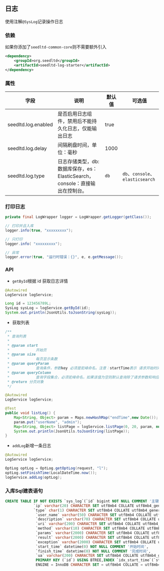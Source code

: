 ## 日志

使用注解`@SysLog`记录操作日志

### 依赖

如果你添加了`seedltd-common-core`则不需要额外引入

```xml
<dependency>
    <groupId>org.seedltd</groupId>
    <artifactId>seedltd-log-starter</artifactId>
</dependency>
```

### 属性

| **字段**            | **说明**                                                     | **默认值** | **可选值**                       |
| ------------------- | ------------------------------------------------------------ | ---------- | -------------------------------- |
| seedltd.log.enabled | 是否启用日志组件，禁用后不能持久化日志，仅能输出日志         | true       |                                  |
| seedltd.log.delay   | 间隔刷盘时间，单位：毫秒                                     | 1000       |                                  |
| seedltd.log.type    | 日志存储类型，db: 数据库保存，es：ElasticSearch，console：直接输出在控制台。 | `db`       | `db`、`console`、`elasticsearch` |

### 打印日志

```java
private final LogWrapper logger = LogWrapper.getLogger(getClass());

// 打印并且入库
logger.info(true, "xxxxxxxxx");

// 只打印
logger.info( "xxxxxxxxx");

// 异常
logger.error(true, "运行时错误：{}", e, e.getMessage());
```

### API

- `getById`根据 id 获取日志详情

```java
@Autowired
LogService logService;

Long id = 123456789L;
SysLog sysLog = logService.getById(id);
System.out.println(JsonUtils.toJsonString(sysLog));
```

- 获取列表

```java
/**
 * 查询列表
 *
 * @param start
 *            开始页
 * @param size
 *            每页显示条数
 * @param queryParam
 *            查询条件，参数key 必须是驼峰命名。注意：startTime表示 请求开始时间，endTime表示请求结束时间。这两个值是固定筛选时间条件key。值必须是Date对象或者时间戳。其它查询条件都是eq
 * @param queryColumn
 *            查询字段集合，必须驼峰命名，如果该值为空则默认查询除了请求参数和响应参数外的其它字段。
 * @return 分页对象
 */
```

```java
@Autowired
LogService logService;

@Test
public void listLog() {
    Map<String, Object> param = Maps.newHashMap("endTime",new Date());
    param.put("userName", "admin");
    Map<String, Object> listPage = logService.listPage(0, 20, param, null);
    System.out.println(JsonUtils.toJsonString(listPage));
}
```

- `addLog`新增一条日志

```java
@Autowired
LogService logService;

OptLog optLog = OptLog.getOptLog(request, "l");
optLog.setFinishTime(LocalDateTime.now());
logService.addLog(optLog);
```

### 入库Sql建表语句
```sql
CREATE TABLE IF NOT EXISTS `sys_log`(`id` bigint NOT NULL COMMENT '主键',
             `ip` varchar(20) CHARACTER SET utf8mb4 COLLATE utf8mb4_general_ci NOT NULL COMMENT '请求IP地址',
             `type` char(1) CHARACTER SET utf8mb4 COLLATE utf8mb4_general_ci NOT NULL COMMENT '日志类型， l: 登入，o：普通日志，e：异常',
              `user_name` varchar(50) CHARACTER SET utf8mb4 COLLATE utf8mb4_general_ci NULL DEFAULT NULL COMMENT '操作人',
              `description` varchar(70) CHARACTER SET utf8mb4 COLLATE utf8mb4_general_ci NULL DEFAULT NULL COMMENT '操作描述',
              `uri` varchar(200) CHARACTER SET utf8mb4 COLLATE utf8mb4_general_ci NOT NULL COMMENT '请求地址',
              `method` varchar(10) CHARACTER SET utf8mb4 COLLATE utf8mb4_general_ci NOT NULL COMMENT '请求类型',
              `params` varchar(2000) CHARACTER SET utf8mb4 COLLATE utf8mb4_general_ci NULL DEFAULT NULL COMMENT '请求参数',
              `result` varchar(2000) CHARACTER SET utf8mb4 COLLATE utf8mb4_general_ci NULL DEFAULT NULL COMMENT '返回值',
              `exception` varchar(2000) CHARACTER SET utf8mb4 COLLATE utf8mb4_general_ci NULL DEFAULT NULL COMMENT '异常描述',
              `start_time` datetime(0) NOT NULL COMMENT '开始时间',
              `finish_time` datetime(0) NOT NULL COMMENT '完成时间',
              `ua` varchar(200) CHARACTER SET utf8mb4 COLLATE utf8mb4_general_ci NULL DEFAULT NULL COMMENT '浏览器',
              PRIMARY KEY (`id`) USING BTREE,INDEX `idx_start_time`(`start_time`) USING BTREE)
              ENGINE = InnoDB CHARACTER SET = utf8mb4 COLLATE = utf8mb4_general_ci ROW_FORMAT = Dynamic;
```
